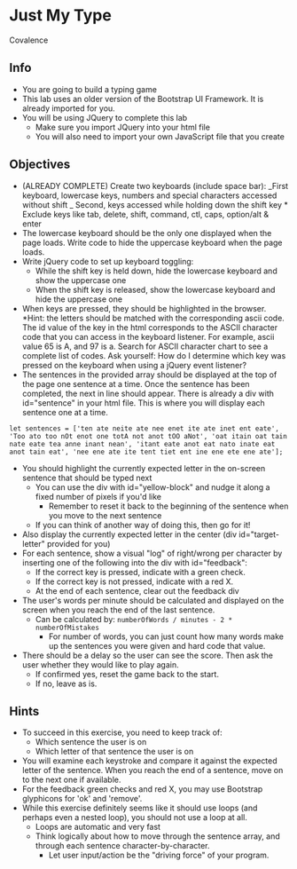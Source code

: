 # Just My Type

Covalence

## Info

- You are going to build a typing game
- This lab uses an older version of the Bootstrap UI Framework. It is already imported for you.
- You will be using JQuery to complete this lab
  - Make sure you import JQuery into your html file
  - You will also need to import your own JavaScript file that you create

## Objectives

- (ALREADY COMPLETE) Create two keyboards (include space bar):
  _First keyboard, lowercase keys, numbers and special characters accessed without shift
  _ Second, keys accessed while holding down the shift key \* Exclude keys like tab, delete, shift, command, ctl, caps, option/alt & enter
- The lowercase keyboard should be the only one displayed when the page loads. Write code to hide the uppercase keyboard when the page loads.
- Write jQuery code to set up keyboard toggling:
  - While the shift key is held down, hide the lowercase keyboard and show the uppercase one
  - When the shift key is released, show the lowercase keyboard and hide the uppercase one
- When keys are pressed, they should be highlighted in the browser.
  \*Hint: the letters should be matched with the corresponding ascii code. The id value of the key in the html corresponds to the ASCII character code that you can access in the keyboard listener. For example, ascii value 65 is A, and 97 is a. Search for ASCII character chart to see a complete list of codes. Ask yourself: How do I determine which key was pressed on the keyboard when using a jQuery event listener?
- The sentences in the provided array should be displayed at the top of the page one sentence at a time. Once the sentence has been completed, the next in line should appear. There is already a div with id="sentence" in your html file. This is where you will display each sentence one at a time.

```
let sentences = ['ten ate neite ate nee enet ite ate inet ent eate', 'Too ato too nOt enot one totA not anot tOO aNot', 'oat itain oat tain nate eate tea anne inant nean', 'itant eate anot eat nato inate eat anot tain eat', 'nee ene ate ite tent tiet ent ine ene ete ene ate'];
```

- You should highlight the currently expected letter in the on-screen sentence that should be typed next
  - You can use the div with id="yellow-block" and nudge it along a fixed number of pixels if you'd like
    - Remember to reset it back to the beginning of the sentence when you move to the next sentence
  - If you can think of another way of doing this, then go for it!
- Also display the currently expected letter in the center (div id="target-letter" provided for you)
- For each sentence, show a visual "log" of right/wrong per character by inserting one of the following into the div with id="feedback":
  - If the correct key is pressed, indicate with a green check.
  - If the correct key is not pressed, indicate with a red X.
  - At the end of each sentence, clear out the feedback div
- The user's words per minute should be calculated and displayed on the screen when you reach the end of the last sentence.
  - Can be calculated by: `numberOfWords / minutes - 2 * numberOfMistakes`
    - For number of words, you can just count how many words make up the sentences you were given and hard code that value.
- There should be a delay so the user can see the score. Then ask the user whether they would like to play again.
  - If confirmed yes, reset the game back to the start.
  - If no, leave as is.

## Hints

- To succeed in this exercise, you need to keep track of:
  - Which sentence the user is on
  - Which letter of that sentence the user is on
- You will examine each keystroke and compare it against the expected letter of the sentence. When you reach the end of a sentence, move on to the next one if available.
- For the feedback green checks and red X, you may use Bootstrap glyphicons for 'ok' and 'remove'.
- While this exercise definitely seems like it should use loops (and perhaps even a nested loop), you should not use a loop at all.
  - Loops are automatic and very fast
  - Think logically about how to move through the sentence array, and through each sentence character-by-character.
    - Let user input/action be the "driving force" of your program.

